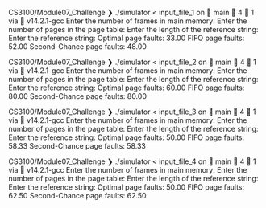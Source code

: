 CS3100/Module07_Challenge ❯ ./simulator < input_file_1                                                                                on  main  4  1 via  v14.2.1-gcc
Enter the number of frames in main memory: Enter the number of pages in the page table: Enter the length of the reference string: Enter the reference string: Optimal page faults: 33.00
FIFO page faults: 52.00
Second-Chance page faults: 48.00

CS3100/Module07_Challenge ❯ ./simulator < input_file_2                                                                                on  main  4  1 via  v14.2.1-gcc
Enter the number of frames in main memory: Enter the number of pages in the page table: Enter the length of the reference string: Enter the reference string: Optimal page faults: 60.00
FIFO page faults: 80.00
Second-Chance page faults: 80.00

CS3100/Module07_Challenge ❯ ./simulator < input_file_3                                                                                on  main  4  1 via  v14.2.1-gcc
Enter the number of frames in main memory: Enter the number of pages in the page table: Enter the length of the reference string: Enter the reference string: Optimal page faults: 50.00
FIFO page faults: 58.33
Second-Chance page faults: 58.33

CS3100/Module07_Challenge ❯ ./simulator < input_file_4                                                                                on  main  4  1 via  v14.2.1-gcc
Enter the number of frames in main memory: Enter the number of pages in the page table: Enter the length of the reference string: Enter the reference string: Optimal page faults: 50.00
FIFO page faults: 62.50
Second-Chance page faults: 62.50

